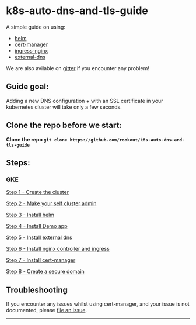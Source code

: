 k8s-auto-dns-and-tls-guide
===
A simple guide on using:
* [helm]
* [cert-manager]
* [ingress-nginx]
* [external-dns]

We are also avilable on [gitter] if you encounter any problem!

## Guide goal:

Adding a new DNS configuration + with an SSL certificate in your kubernetes cluster will take only a few seconds.
  
## Clone the repo before we start:

**Clone the repo `git clone https://github.com/rookout/k8s-auto-dns-and-tls-guide`**

## Steps:

### GKE

[Step 1 - Create the cluster](https://github.com/Rookout/k8s-auto-dns-and-tls-guide/blob/master/gke/step_1_create_cluster.md)

[Step 2 - Make your self cluster admin](https://github.com/Rookout/k8s-auto-dns-and-tls-guide/blob/master/gke/step_2_cluster_admin.md)

[Step 3 - Install helm](https://github.com/Rookout/k8s-auto-dns-and-tls-guide/blob/master/gke/step_3_install_helm.md)

[Step 4 - Install Demo app](https://github.com/Rookout/k8s-auto-dns-and-tls-guide/blob/master/gke/step_4_hello_world.md)

[Step 5 - Install external dns](https://github.com/Rookout/k8s-auto-dns-and-tls-guide/blob/master/gke/step_5_install_external_dns.md)

[Step 6 - Install nginx controller and ingress](https://github.com/Rookout/k8s-auto-dns-and-tls-guide/blob/master/gke/step_6_install_nginx.md)

[Step 7 - Install cert-manager](https://github.com/Rookout/k8s-auto-dns-and-tls-guide/blob/master/gke/step_7_install_cert_manager.md)

[Step 8 - Create a secure domain](https://github.com/Rookout/k8s-auto-dns-and-tls-guide/blob/master/gke/step_8_create_a_secure_domain.md)



## Troubleshooting

If you encounter any issues whilst using cert-manager, and your issue is not
documented, please [file an issue](https://github.com/Rookout/k8s-auto-dns-and-tls-guide/issues).


---
[//]: #URLs

   [helm]: <https://helm.sh/>
   [gitter]: <https://gitter.im/Rookout/k8s-auto-dns-and-tls-guide>
   [cert-manager]: <https://github.com/jetstack/cert-manager>
   [ingress-nginx]: <https://github.com/kubernetes/ingress-nginx>
   [external-dns]: <https://github.com/kubernetes-incubator/external-dns>
